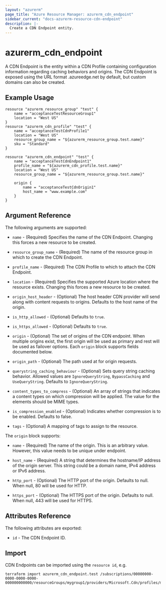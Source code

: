 ```yaml
---
layout: "azurerm"
page_title: "Azure Resource Manager: azurerm_cdn_endpoint"
sidebar_current: "docs-azurerm-resource-cdn-endpoint"
description: |-
  Create a CDN Endpoint entity.
---
```


# azurerm\_cdn\_endpoint

A CDN Endpoint is the entity within a CDN Profile containing configuration information regarding caching behaviors and origins. The CDN Endpoint is exposed using the URL format <endpointname>.azureedge.net by default, but custom domains can also be created.

## Example Usage

```
resource "azurerm_resource_group" "test" {
    name = "acceptanceTestResourceGroup1"
    location = "West US"
}
resource "azurerm_cdn_profile" "test" {
    name = "acceptanceTestCdnProfile1"
    location = "West US"
    resource_group_name = "${azurerm_resource_group.test.name}"
    sku = "Standard"
}

resource "azurerm_cdn_endpoint" "test" {
    name = "acceptanceTestCdnEndpoint1"
    profile_name = "${azurerm_cdn_profile.test.name}"
    location = "West US"
    resource_group_name = "${azurerm_resource_group.test.name}"

    origin {
	    name = "acceptanceTestCdnOrigin1"
	    host_name = "www.example.com"
    }
}
```

## Argument Reference

The following arguments are supported:

* `name` - (Required) Specifies the name of the CDN Endpoint. Changing this forces a
    new resource to be created.

* `resource_group_name` - (Required) The name of the resource group in which to
    create the CDN Endpoint.

* `profile_name` - (Required) The CDN Profile to which to attach the CDN Endpoint.

* `location` - (Required) Specifies the supported Azure location where the resource exists. Changing this forces a new resource to be created.

* `origin_host_header` - (Optional) The host header CDN provider will send along with content requests to origins. Defaults to the host name of the origin.

* `is_http_allowed` - (Optional) Defaults to `true`.

* `is_https_allowed` - (Optional) Defaults to `true`.

* `origin` - (Optional) The set of origins of the CDN endpoint. When multiple origins exist, the first origin will be used as primary and rest will be used as failover options.
Each `origin` block supports fields documented below.

* `origin_path` - (Optional) The path used at for origin requests.

* `querystring_caching_behaviour` - (Optional) Sets query string caching behavior. Allowed values are `IgnoreQueryString`, `BypassCaching` and `UseQueryString`. Defaults to `IgnoreQueryString`.

* `content_types_to_compress` - (Optional) An array of strings that indicates a content types on which compression will be applied. The value for the elements should be MIME types.

* `is_compression_enabled` - (Optional) Indicates whether compression is to be enabled. Defaults to false.

* `tags` - (Optional) A mapping of tags to assign to the resource.

The `origin` block supports:

* `name` - (Required) The name of the origin. This is an arbitrary value. However, this value needs to be unique under endpoint.

* `host_name` - (Required) A string that determines the hostname/IP address of the origin server. This string could be a domain name, IPv4 address or IPv6 address.

* `http_port` - (Optional) The HTTP port of the origin. Defaults to null. When null, 80 will be used for HTTP.

* `https_port` - (Optional) The HTTPS port of the origin. Defaults to null. When null, 443 will be used for HTTPS.

## Attributes Reference

The following attributes are exported:

* `id` - The CDN Endpoint ID.

## Import

CDN Endpoints can be imported using the `resource id`, e.g.

```
terraform import azurerm_cdn_endpoint.test /subscriptions/00000000-0000-0000-0000-000000000000/resourceGroups/mygroup1/providers/Microsoft.Cdn/profiles/myprofile1/endpoints/myendpoint1
```